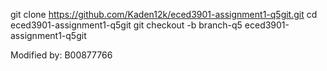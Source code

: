 git clone https://github.com/Kaden12k/eced3901-assignment1-q5git.git
cd eced3901-assignment1-q5git
git checkout -b branch-q5
eced3901-assignment1-q5git

Modified by: B00877766


